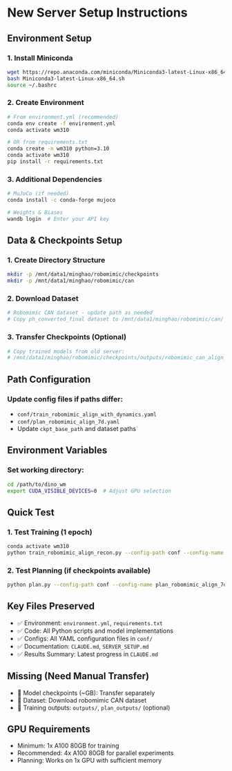 # New Server Setup Instructions

## Environment Setup

### 1. Install Miniconda
```bash
wget https://repo.anaconda.com/miniconda/Miniconda3-latest-Linux-x86_64.sh
bash Miniconda3-latest-Linux-x86_64.sh
source ~/.bashrc
```

### 2. Create Environment
```bash
# From environment.yml (recommended)
conda env create -f environment.yml
conda activate wm310

# OR from requirements.txt
conda create -n wm310 python=3.10
conda activate wm310
pip install -r requirements.txt
```

### 3. Additional Dependencies
```bash
# MuJoCo (if needed)
conda install -c conda-forge mujoco

# Weights & Biases
wandb login  # Enter your API key
```

## Data & Checkpoints Setup

### 1. Create Directory Structure
```bash
mkdir -p /mnt/data1/minghao/robomimic/checkpoints
mkdir -p /mnt/data1/minghao/robomimic/can
```

### 2. Download Dataset
```bash
# Robomimic CAN dataset - update path as needed
# Copy ph_converted_final dataset to /mnt/data1/minghao/robomimic/can/
```

### 3. Transfer Checkpoints (Optional)
```bash
# Copy trained models from old server:
# /mnt/data1/minghao/robomimic/checkpoints/outputs/robomimic_can_align_recon/outputs/2025-08-22/07-32-53/
```

## Path Configuration

### Update config files if paths differ:
- `conf/train_robomimic_align_with_dynamics.yaml`
- `conf/plan_robomimic_align_7d.yaml`
- Update `ckpt_base_path` and dataset paths

## Environment Variables

### Set working directory:
```bash
cd /path/to/dino_wm
export CUDA_VISIBLE_DEVICES=0  # Adjust GPU selection
```

## Quick Test

### 1. Test Training (1 epoch)
```bash
conda activate wm310
python train_robomimic_align_recon.py --config-path conf --config-name train_robomimic_align_with_dynamics max_epochs=1
```

### 2. Test Planning (if checkpoints available)
```bash
python plan.py --config-path conf --config-name plan_robomimic_align_7d
```

## Key Files Preserved

- ✅ Environment: `environment.yml`, `requirements.txt`
- ✅ Code: All Python scripts and model implementations
- ✅ Configs: All YAML configuration files in `conf/`
- ✅ Documentation: `CLAUDE.md`, `SERVER_SETUP.md`
- ✅ Results Summary: Latest progress in `CLAUDE.md`

## Missing (Need Manual Transfer)

- 🔄 Model checkpoints (~GB): Transfer separately
- 🔄 Dataset: Download robomimic CAN dataset
- 🔄 Training outputs: `outputs/`, `plan_outputs/` (optional)

## GPU Requirements

- Minimum: 1x A100 80GB for training
- Recommended: 4x A100 80GB for parallel experiments
- Planning: Works on 1x GPU with sufficient memory